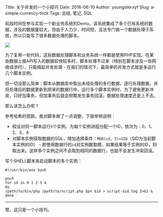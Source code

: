 Title: 关于并发的一个小技巧
Date: 2016-06-10
Author: youngsterxyf
Slug: a-simple-currency-trick
Tags: 总结, 笔记, SQL

前段时间在参与实现一个新业务系统的Demo。该系统集成了多个已有系统的数据，涉及的数据量较大，但由于人力少，时间短，没法专门做一个数据处理子系统，所以只能写了很多数据处理的脚本。

![](https://raw.githubusercontent.com/youngsterxyf/youngsterxyf.github.com/master/assets/uploads/pics/a-simple-concurrency-trick.png)

为了复用一些代码，这些数据处理脚本和业务系统一样都是使用PHP实现。在某些数据上报API写入的数据较快较多时，脚本处理不过来（特别在脚本涉及一些网络请求时），只能搞起并发处理 - 在我们的情况下，最简单的并发方式就是多运行几个脚本实例。

但一切没那么简单：脚本从数据库中取出未经处理的多行数据，逐行处理数据，并将处理后的数据更新到原来的数据行中，运行多个脚本实例时，为了避免更新冲突，只好加事务，但加事务后就会频繁发生事务回滚，数据处理速度还是上不去。

那么该怎么办呢？

参考哈希的思路，我对脚本做了一点调整，下面举例说明：

- 假设对同一脚本运行`5`个实例，为每个实例进程分配一个ID，依次为：0、1、2、3、4
- 对脚本实例获取数据的SQL，增加选择条件：`MOD(id, 5)=SID`（SID为当前脚本实例的ID） - 即使用数据行的`id`对实例数取模，如果结果等于实例的ID，则取出来。这样多个实例之间不会取到相同的数据行，也就不会发生冲突回滚。

写个SHELL脚本来启动脚本的多个实例：

```shell
#!/usr/bin/env bash

pn=5
for id in 0 1 2 3 4
do
/path/to/bin/php /path/to/script.php $pn $id > script-$id.log 2>&1 &
done
```

------

嗯，这只是一个小技巧。

